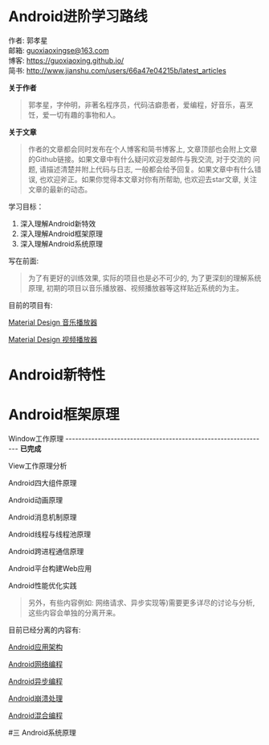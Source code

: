 # Android进阶学习路线

作者: 郭孝星  
邮箱: guoxiaoxingse@163.com  
博客: https://guoxiaoxing.github.io/  
简书: http://www.jianshu.com/users/66a47e04215b/latest_articles

**关于作者**

>郭孝星，字仲明，非著名程序员，代码洁癖患者，爱编程，好音乐，喜烹饪，爱一切有趣的事物和人。

**关于文章**

>作者的文章都会同时发布在个人博客和简书博客上, 文章顶部也会附上文章的Github链接。如果文章中有什么疑问欢迎发邮件与我交流, 对于交流的
问题, 请描述清楚并附上代码与日志, 一般都会给予回复。如果文章中有什么错误, 也欢迎斧正。如果你觉得本文章对你有所帮助, 也欢迎去star文章, 
关注文章的最新的动态。

学习目标：  

1. 深入理解Android新特效
2. 深入理解Android框架原理
2. 深入理解Android系统原理

写在前面:

>为了有更好的训练效果, 实际的项目也是必不可少的, 为了更深刻的理解系统原理, 初期的项目以音乐播放器、视频播放器等这样贴近系统的为主。

目前的项目有:

[Material Design 音乐播放器](https://github.com/guoxiaoxing/material-design-music-player)

[Material Design 视频播放器](https://github.com/guoxiaoxing/material-design-video-player)


# Android新特性

# Android框架原理

Window工作原理 --------------------------------------------------------------- **已完成**

View工作原理分析

Android四大组件原理

Android动画原理

Android消息机制原理

Android线程与线程池原理

Android跨进程通信原理

Android平台构建Web应用

Android性能优化实践

>另外，有些内容例如: 网络请求、异步实现等)需要更多详尽的讨论与分析, 这些内容会单独的分离开来。

目前已经分离的内容有:

[Android应用架构](https://github.com/YannanGuo/android-app-architecture)

[Android网络编程](https://github.com/YannanGuo/android-network-programming)

[Android异步编程](https://github.com/YannanGuo/android-asynchronous-programming)

[Android崩溃处理](https://github.com/YannanGuo/android-app-crash-handler)

[Android混合编程](https://github.com/YannanGuo/android-hybird-app)

#三 Android系统原理



